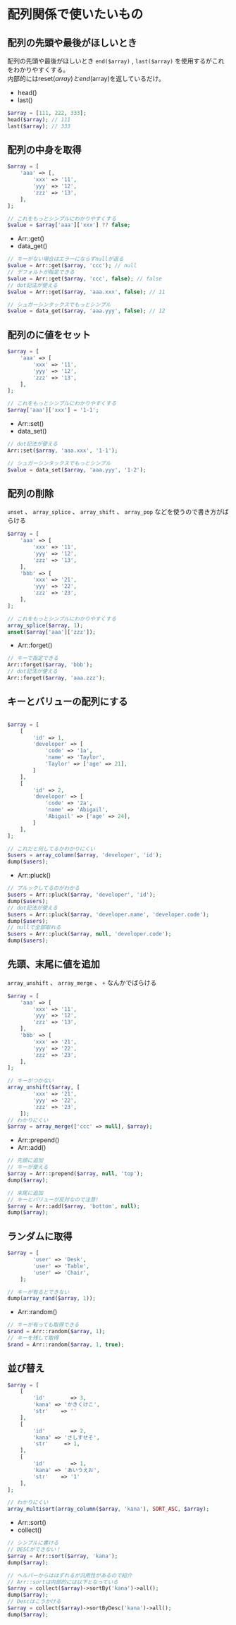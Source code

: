 # 配列関係で使いたいもの

## 配列の先頭や最後がほしいとき

配列の先頭や最後がほしいとき `end($array)` , `last($array)` を使用するがこれをわかりやすくする。  
内部的にはreset($array)とend($array)を返しているだけ。  

* head()
* last()

```php
$array = [111, 222, 333];
head($array); // 111
last($array); // 333
```

## 配列の中身を取得

```php
$array = [
    'aaa' => [,
        'xxx' => '11',
        'yyy' => '12',
        'zzz' => '13',
    ],
];

// これをもっとシンプルにわかりやすくする
$value = $array['aaa']['xxx'] ?? false;
```

* Arr::get()
* data_get()

```php
// キーがない場合はエラーにならずnullが返る
$value = Arr::get($array, 'ccc'); // null
// デフォルトが指定できる
$value = Arr::get($array, 'ccc', false); // false
// dot記法が使える
$value = Arr::get($array, 'aaa.xxx', false); // 11

// シュガーシンタックスでもっとシンプル
$value = data_get($array, 'aaa.yyy', false); // 12
```

## 配列のに値をセット

```php
$array = [
    'aaa' => [
        'xxx' => '11',
        'yyy' => '12',
        'zzz' => '13',
    ],
];

// これをもっとシンプルにわかりやすくする
$array['aaa']['xxx'] = '1-1';
```

* Arr::set()
* data_set()

```php
// dot記法が使える
Arr::set($array, 'aaa.xxx', '1-1');

// シュガーシンタックスでもっとシンプル
$value = data_set($array, 'aaa.yyy', '1-2');
```

## 配列の削除

`unset` 、 `array_splice` 、 `array_shift` 、 `array_pop` などを使うので書き方がばらける  

```php
$array = [
    'aaa' => [
        'xxx' => '11',
        'yyy' => '12',
        'zzz' => '13',
    ],
    'bbb' => [
        'xxx' => '21',
        'yyy' => '22',
        'zzz' => '23',
    ],
];

// これをもっとシンプルにわかりやすくする
array_splice($array, 1);
unset($array['aaa']['zzz']);
```

* Arr::forget()

```php
// キーで指定できる
Arr::forget($array, 'bbb');
// dot記法が使える
Arr::forget($array, 'aaa.zzz');
```

## キーとバリューの配列にする

```php

$array = [
    [
        'id' => 1,
        'developer' => [
            'code' => '1a',
            'name' => 'Taylor',
            'Taylor' => ['age' => 21],
        ]
    ],
    [
        'id' => 2,
        'developer' => [
            'code' => '2a',
            'name' => 'Abigail',
            'Abigail' => ['age' => 24],
        ]
    ],
];

// これだと何してるかわかりにくい
$users = array_column($array, 'developer', 'id');
dump($users);
```

* Arr::pluck()

```php
// プルックしてるのがわかる
$users = Arr::pluck($array, 'developer', 'id');
dump($users);
// dot記法が使える
$users = Arr::pluck($array, 'developer.name', 'developer.code');
dump($users);
// nullで全部取れる
$users = Arr::pluck($array, null, 'developer.code');
dump($users);
```

## 先頭、末尾に値を追加

`array_unshift` 、 `array_merge` 、 `+` なんかでばらける

```php
$array = [
    'aaa' => [
        'xxx' => '11',
        'yyy' => '12',
        'zzz' => '13',
    ],
    'bbb' => [
        'xxx' => '21',
        'yyy' => '22',
        'zzz' => '23',
    ],
];

// キーがつかない
array_unshift($array, [
        'xxx' => '21',
        'yyy' => '22',
        'zzz' => '23',
    ]);
// わかりにくい
$array = array_merge(['ccc' => null], $array);
```

* Arr::prepend()
* Arr::add()

```php
// 先頭に追加
// キーが使える
$array = Arr::prepend($array, null, 'top');
dump($array);

// 末尾に追加
// キーとバリューが反対なので注意!
$array = Arr::add($array, 'bottom', null);
dump($array);
```

## ランダムに取得

```php
$array = [
        'user' => 'Desk',
        'user' => 'Table',
        'user' => 'Chair',
    ];

// キーが有るとできない
dump(array_rand($array, 1));
```

* Arr::random()

```php
// キーが有っても取得できる
$rand = Arr::random($array, 1);
// キーを残して取得
$rand = Arr::random($array, 1, true);
```

## 並び替え

```php
$array = [
    [
        'id'        => 3,
        'kana' => 'かきくけこ',
        'str'    => ''
    ],
    [
        'id'        => 2,
        'kana' => 'さしすせそ',
        'str'     => 1,
    ],
    [
        'id'        => 1,
        'kana' => 'あいうえお',
        'str'    => '1'
    ],
];

// わかりにくい
array_multisort(array_column($array, 'kana'), SORT_ASC, $array);
```

* Arr::sort()
* collect()

```php
// シンプルに書ける
// DESCができない！
$array = Arr::sort($array, 'kana');
dump($array);

// ヘルパーからははずれるが汎用性があるので紹介
// Arr::sortは内部的には以下となっている
$array = collect($array)->sortBy('kana')->all();
dump($array);
// Descはこうかける
$array = collect($array)->sortByDesc('kana')->all();
dump($array);
```